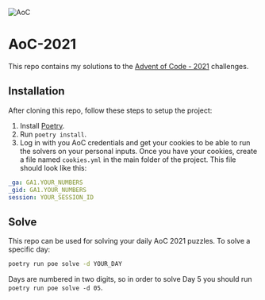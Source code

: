 ![AoC](https://blogs.sap.com/wp-content/uploads/2020/11/EkaoQQTXEAMA4BN.jpg)
# AoC-2021
This repo contains my solutions to the [Advent of Code - 2021](https://adventofcode.com/2021) challenges.

## Installation
After cloning this repo, follow these steps to setup the project:
1. Install [Poetry](https://python-poetry.org/).
2. Run `poetry install`.
3. Log in with you AoC credentials and get your cookies to be able to run the solvers on your personal inputs. Once you have your cookies, create a file named `cookies.yml` in the main folder of the project. This file should look like this:
```yml
_ga: GA1.YOUR_NUMBERS
_gid: GA1.YOUR_NUMBERS
session: YOUR_SESSION_ID
```

## Solve
This repo can be used for solving your daily AoC 2021 puzzles. To solve a specific day:
```sh
poetry run poe solve -d YOUR_DAY
```
Days are numbered in two digits, so in order to solve Day 5 you should run `poetry run poe solve -d 05`.
